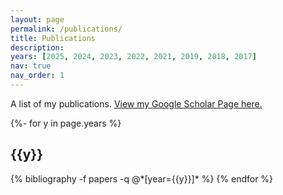 ```yaml
---
layout: page
permalink: /publications/
title: Publications
description: 
years: [2025, 2024, 2023, 2022, 2021, 2019, 2018, 2017]
nav: true
nav_order: 1
---
```

<!-- _pages/publications.md -->

A list of my publications. [<u>View my Google Scholar Page here.</u>](https://scholar.google.com/citations?user=X9y2jJIAAAAJ)

<div class="publications">

{%- for y in page.years %}
  <h2 class="year">{{y}}</h2>
  {% bibliography -f papers -q @*[year={{y}}]* %}
{% endfor %}

</div>
